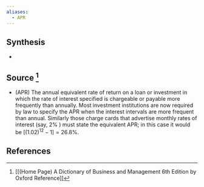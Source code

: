 ```yaml
---
aliases:
  - APR
---
```

## Synthesis
- 
## Source [^1]
- (APR) The annual equivalent rate of return on a loan or investment in which the rate of interest specified is chargeable or payable more frequently than annually. Most investment institutions are now required by law to specify the APR when the interest intervals are more frequent than annual. Similarly those charge cards that advertise monthly rates of interest (say, $2 \%$ ) must state the equivalent APR; in this case it would be $\left[(1.02)^{12}-1\right]=26.8 \%$.
## References

[^1]: [[(Home Page) A Dictionary of Business and Management 6th Edition by Oxford Reference]]